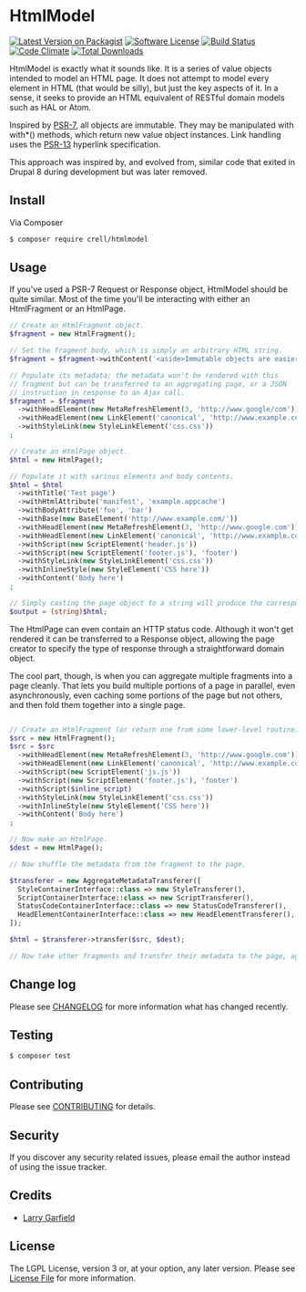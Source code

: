 # HtmlModel

[![Latest Version on Packagist](https://img.shields.io/packagist/v/crell/htmlmodel.svg?style=flat-square)](https://packagist.org/packages/crell/htmlmodel)
[![Software License](https://img.shields.io/badge/license-MIT-brightgreen.svg?style=flat-square)](LICENSE.md)
[![Build Status](https://travis-ci.org/Crell/HtmlModel.svg?branch=master)](https://travis-ci.org/Crell/HtmlModel.svg?branch=master)
[![Code Climate](https://codeclimate.com/github/Crell/HtmlModel/badges/gpa.svg)](https://codeclimate.com/github/Crell/HtmlModel)
[![Total Downloads](https://img.shields.io/packagist/dt/crell/htmlmodel.svg?style=flat-square)](https://packagist.org/packages/crell/htmlmodel)

HtmlModel is exactly what it sounds like.  It is a series of value objects intended to model an HTML page.  It does not attempt to model every element in HTML (that would be silly), but just the key aspects of it.  In a sense, it seeks to provide an HTML equivalent of RESTful domain models such as HAL or Atom.

Inspired by [PSR-7](https://www.php-fig.org/psr/psr-7), all objects are immutable.  They may be manipulated with with*() methods, which return new value object instances.  Link handling uses the [PSR-13](https://www.php-fig.org/psr/psr-13) hyperlink specification.

This approach was inspired by, and evolved from, similar code that exited in Drupal 8 during development but was later removed.

## Install

Via Composer

``` bash
$ composer require crell/htmlmodel
```

## Usage

If you've used a PSR-7 Request or Response object, HtmlModel should be quite similar. Most of the time you'll be interacting with either an HtmlFragment or an HtmlPage.

``` php
// Create an HtmlFragment object.
$fragment = new HtmlFragment();

// Set the fragment body, which is simply an arbitrary HTML string.
$fragment = $fragment->withContent('<aside>Immutable objects are easier than you think.</aside>');

// Populate its metadata; the metadata won't be rendered with this
// fragment but can be transferred to an aggregating page, or a JSON
// instruction in response to an Ajax call.
$fragment = $fragment
  ->withHeadElement(new MetaRefreshElement(3, 'http://www.google/com'))
  ->withHeadElement(new LinkElement('canonical', 'http://www.example.com/'))
  ->withStyleLink(new StyleLinkElement('css.css'))
;
```

```php
// Create an HtmlPage object.
$html = new HtmlPage();

// Populate it with various elements and body contents.
$html = $html
  ->withTitle('Test page')
  ->withHtmlAttribute('manifest', 'example.appcache')
  ->withBodyAttribute('foo', 'bar')
  ->withBase(new BaseElement('http://www.example.com/'))
  ->withHeadElement(new MetaRefreshElement(3, 'http://www.google.com'))
  ->withHeadElement(new LinkElement('canonical', 'http://www.example.com/'))
  ->withScript(new ScriptElement('header.js'))
  ->withScript(new ScriptElement('footer.js'), 'footer')
  ->withStyleLink(new StyleLinkElement('css.css'))
  ->withInlineStyle(new StyleElement('CSS here'))
  ->withContent('Body here')
;

// Simply casting the page object to a string will produce the corresponding markup.
$output = (string)$html;
```

The HtmlPage can even contain an HTTP status code.  Although it won't get rendered it can be transferred to a Response object, allowing the page creator to specify the type of response through a straightforward domain object.

The cool part, though, is when you can aggregate multiple fragments into a page cleanly.  That lets you build multiple portions of a page in parallel, even asynchronously, even caching some portions of the page but not others, and then fold them together into a single page.

```php

// Create an HtmlFragment (or return one from some lower-level routine)
$src = new HtmlFragment();
$src = $src
  ->withHeadElement(new MetaRefreshElement(3, 'http://www.google.com'))
  ->withHeadElement(new LinkElement('canonical', 'http://www.example.com/'))
  ->withScript(new ScriptElement('js.js'))
  ->withScript(new ScriptElement('footer.js'), 'footer')
  ->withScript($inline_script)
  ->withStyleLink(new StyleLinkElement('css.css'))
  ->withInlineStyle(new StyleElement('CSS here'))
  ->withContent('Body here')
;

// Now make an HtmlPage.
$dest = new HtmlPage();

// Now shuffle the metadata from the fragment to the page.

$transferer = new AggregateMetadataTransferer([
  StyleContainerInterface::class => new StyleTransferer(),
  ScriptContainerInterface::class => new ScriptTransferer(),
  StatusCodeContainerInterface::class => new StatusCodeTransferer(),
  HeadElementContainerInterface::class => new HeadElementTransferer(),
]);

$html = $transferer->transfer($src, $dest);

// Now take other fragments and transfer their metadata to the page, aggregating them together!
```

## Change log

Please see [CHANGELOG](CHANGELOG.md) for more information what has changed recently.

## Testing

``` bash
$ composer test
```

## Contributing

Please see [CONTRIBUTING](CONTRIBUTING.md) for details.

## Security

If you discover any security related issues, please email the author instead of using the issue tracker.

## Credits

- [Larry Garfield](https://github.com/Crell)

## License

The LGPL License, version 3 or, at your option, any later version. Please see [License File](LICENSE.md) for more information.
